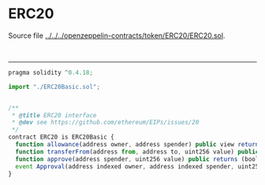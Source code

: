 # ERC20

Source file [../../../openzeppelin-contracts/token/ERC20/ERC20.sol](../../../openzeppelin-contracts/token/ERC20/ERC20.sol).

<br />

<hr />

```javascript
pragma solidity ^0.4.18;

import "./ERC20Basic.sol";


/**
 * @title ERC20 interface
 * @dev see https://github.com/ethereum/EIPs/issues/20
 */
contract ERC20 is ERC20Basic {
  function allowance(address owner, address spender) public view returns (uint256);
  function transferFrom(address from, address to, uint256 value) public returns (bool);
  function approve(address spender, uint256 value) public returns (bool);
  event Approval(address indexed owner, address indexed spender, uint256 value);
}

```
